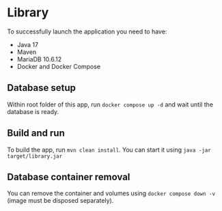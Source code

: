 # Library

To successfully launch the application you need to have:

- Java 17
- Maven
- MariaDB 10.6.12
- Docker and Docker Compose

## Database setup

Within root folder of this app, run `docker compose up -d` and wait until the database is ready.

## Build and run

To build the app, run `mvn clean install`. You can start it using `java -jar target/library.jar`

## Database container removal

You can remove the container and volumes using `docker compose down -v` (image must be disposed separately).
